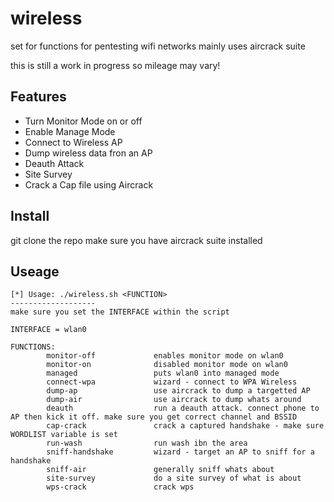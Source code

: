 wireless
=========================
set for functions for pentesting wifi networks
mainly uses aircrack suite 

this is still a work in progress so mileage may vary!


Features
--------------
* Turn Monitor Mode on or off
* Enable Manage Mode
* Connect to Wireless AP
* Dump wireless data fron an AP
* Deauth Attack
* Site Survey
* Crack a Cap file using Aircrack

Install
-----------
git clone the repo
make sure you have aircrack suite installed

Useage
---------

```console
[*] Usage: ./wireless.sh <FUNCTION>
-------------------
make sure you set the INTERFACE within the script

INTERFACE = wlan0

FUNCTIONS:
        monitor-off             enables monitor mode on wlan0
        monitor-on              disabled monitor mode on wlan0
        managed                 puts wlan0 into managed mode
        connect-wpa             wizard - connect to WPA Wireless
        dump-ap                 use aircrack to dump a targetted AP
        dump-air                use aircrack to dump whats around
        deauth                  run a deauth attack. connect phone to AP then kick it off. make sure you get correct channel and BSSID
        cap-crack               crack a captured handshake - make sure WORDLIST variable is set
        run-wash                run wash ibn the area
        sniff-handshake         wizard - target an AP to sniff for a handshake
        sniff-air               generally sniff whats about
        site-survey             do a site survey of what is about
        wps-crack               crack wps

```
